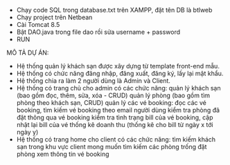 - Chạy code SQL trong database.txt trên XAMPP, đặt tên DB là btlweb
- Chạy project trên Netbean
- Cài Tomcat 8.5
- Bật DAO.java trong file dao rồi sửa username + password
- RUN

MÔ TẢ DỰ ÁN:
- Hệ thống quản lý khách sạn được xây dựng từ template front-end mẫu.
- Hệ thống có chức năng đăng nhập, đăng xuất, đăng ký, lấy lại mật khẩu. 
- Hệ thống chia ra làm 2 người dùng là Admin và Client. 
- Hệ thống có trang chủ cho admin có các chức năng: quản lý khách sạn (bao gồm đọc, thêm, sửa, xóa - CRUD) quản lý phòng (bao gồm tìm phòng theo khách sạn, CRUD) quản lý các vé booking: đọc các vé booking, tìm kiếm vé booking theo email người dùng kiểm tra phòng đã đặt thông qua vé booking kiểm tra tình trạng bill của vé booking, cập nhật lại bill của vé thống kê doanh thu (thống kê cho bill từ ngày x tới ngày y) 
- Hệ thống có trang home cho client có các chức năng: tìm kiếm khách sạn trong khu vực client mong muốn tìm kiếm các phòng trống đặt phòng xem thông tin vé booking
